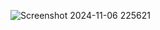 ![Screenshot 2024-11-06 225621](https://github.com/user-attachments/assets/45e74930-51b9-4e6c-8825-b0b97c00f326)
